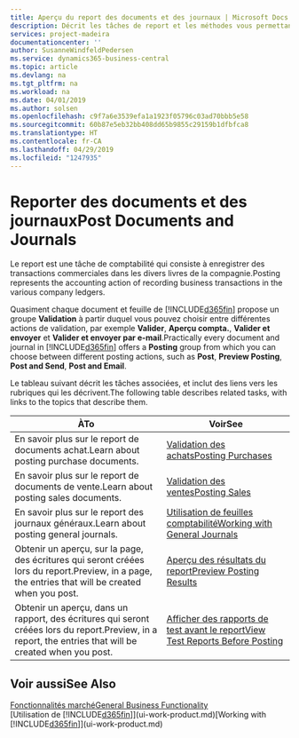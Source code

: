 ```yaml
---
title: Aperçu du report des documents et des journaux | Microsoft Docs
description: Décrit les tâches de report et les méthodes vous permettant de reporter des documents et des journaux.
services: project-madeira
documentationcenter: ''
author: SusanneWindfeldPedersen
ms.service: dynamics365-business-central
ms.topic: article
ms.devlang: na
ms.tgt_pltfrm: na
ms.workload: na
ms.date: 04/01/2019
ms.author: solsen
ms.openlocfilehash: c9f7a6e3539efa1a1923f05796c03ad70bbb5e58
ms.sourcegitcommit: 60b87e5eb32bb408dd65b9855c29159b1dfbfca8
ms.translationtype: HT
ms.contentlocale: fr-CA
ms.lasthandoff: 04/29/2019
ms.locfileid: "1247935"
---
```

# <a name="post-documents-and-journals"></a><span data-ttu-id="ff45c-103">Reporter des documents et des journaux</span><span class="sxs-lookup"><span data-stu-id="ff45c-103">Post Documents and Journals</span></span>
<span data-ttu-id="ff45c-104">Le report est une tâche de comptabilité qui consiste à enregistrer des transactions commerciales dans les divers livres de la compagnie.</span><span class="sxs-lookup"><span data-stu-id="ff45c-104">Posting represents the accounting action of recording business transactions in the various company ledgers.</span></span>

<span data-ttu-id="ff45c-105">Quasiment chaque document et feuille de [!INCLUDE[d365fin](includes/d365fin_md.md)] propose un groupe **Validation** à partir duquel vous pouvez choisir entre différentes actions de validation, par exemple **Valider**, **Aperçu compta.**, **Valider et envoyer** et **Valider et envoyer par e-mail**.</span><span class="sxs-lookup"><span data-stu-id="ff45c-105">Practically every document and journal in [!INCLUDE[d365fin](includes/d365fin_md.md)] offers a **Posting** group from which you can choose between different posting actions, such as **Post**, **Preview Posting**, **Post and Send**, **Post and Email**.</span></span>

<span data-ttu-id="ff45c-106">Le tableau suivant décrit les tâches associées, et inclut des liens vers les rubriques qui les décrivent.</span><span class="sxs-lookup"><span data-stu-id="ff45c-106">The following table describes related tasks, with links to the topics that describe them.</span></span>

| <span data-ttu-id="ff45c-107">À</span><span class="sxs-lookup"><span data-stu-id="ff45c-107">To</span></span> | <span data-ttu-id="ff45c-108">Voir</span><span class="sxs-lookup"><span data-stu-id="ff45c-108">See</span></span> |
| --- | --- |
| <span data-ttu-id="ff45c-109">En savoir plus sur le report de documents achat.</span><span class="sxs-lookup"><span data-stu-id="ff45c-109">Learn about posting purchase documents.</span></span> |[<span data-ttu-id="ff45c-110">Validation des achats</span><span class="sxs-lookup"><span data-stu-id="ff45c-110">Posting Purchases</span></span>](ui-post-purchases.md) |
| <span data-ttu-id="ff45c-111">En savoir plus sur le report de documents de vente.</span><span class="sxs-lookup"><span data-stu-id="ff45c-111">Learn about posting sales documents.</span></span> |[<span data-ttu-id="ff45c-112">Validation des ventes</span><span class="sxs-lookup"><span data-stu-id="ff45c-112">Posting Sales</span></span>](ui-post-sales.md) |
| <span data-ttu-id="ff45c-113">En savoir plus sur le report des journaux généraux.</span><span class="sxs-lookup"><span data-stu-id="ff45c-113">Learn about posting general journals.</span></span> |[<span data-ttu-id="ff45c-114">Utilisation de feuilles comptabilité</span><span class="sxs-lookup"><span data-stu-id="ff45c-114">Working with General Journals</span></span>](ui-work-general-journals.md) |
| <span data-ttu-id="ff45c-115">Obtenir un aperçu, sur la page, des écritures qui seront créées lors du report.</span><span class="sxs-lookup"><span data-stu-id="ff45c-115">Preview, in a page, the entries that will be created when you post.</span></span> |[<span data-ttu-id="ff45c-116">Aperçu des résultats du report</span><span class="sxs-lookup"><span data-stu-id="ff45c-116">Preview Posting Results</span></span>](ui-how-preview-post-results.md) |
| <span data-ttu-id="ff45c-117">Obtenir un aperçu, dans un rapport, des écritures qui seront créées lors du report.</span><span class="sxs-lookup"><span data-stu-id="ff45c-117">Preview, in a report, the entries that will be created when you post.</span></span> |[<span data-ttu-id="ff45c-118">Afficher des rapports de test avant le report</span><span class="sxs-lookup"><span data-stu-id="ff45c-118">View Test Reports Before Posting</span></span>](ui-how-view-test-reports-posting.md) |

## <a name="see-also"></a><span data-ttu-id="ff45c-119">Voir aussi</span><span class="sxs-lookup"><span data-stu-id="ff45c-119">See Also</span></span>
[<span data-ttu-id="ff45c-120">Fonctionnalités marché</span><span class="sxs-lookup"><span data-stu-id="ff45c-120">General Business Functionality</span></span>](ui-across-business-areas.md)  
<span data-ttu-id="ff45c-121">[Utilisation de [!INCLUDE[d365fin](includes/d365fin_md.md)]](ui-work-product.md)</span><span class="sxs-lookup"><span data-stu-id="ff45c-121">[Working with [!INCLUDE[d365fin](includes/d365fin_md.md)]](ui-work-product.md)</span></span>

